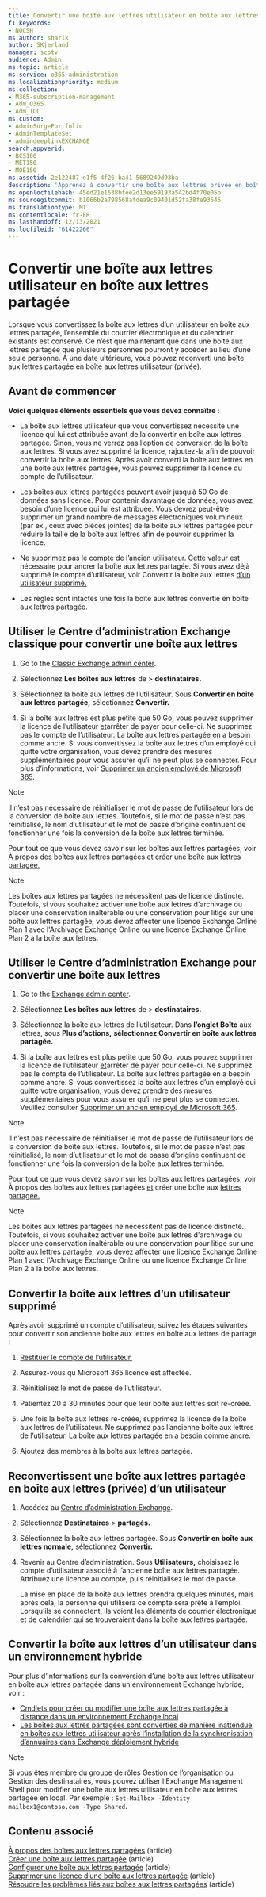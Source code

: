 ```yaml
---
title: Convertir une boîte aux lettres utilisateur en boîte aux lettres partagée
f1.keywords:
- NOCSH
ms.author: sharik
author: SKjerland
manager: scotv
audience: Admin
ms.topic: article
ms.service: o365-administration
ms.localizationpriority: medium
ms.collection:
- M365-subscription-management
- Adm_O365
- Adm_TOC
ms.custom:
- AdminSurgePortfolio
- AdminTemplateSet
- admindeeplinkEXCHANGE
search.appverid:
- BCS160
- MET150
- MOE150
ms.assetid: 2e122487-e1f5-4f26-ba41-5689249d93ba
description: 'Apprenez à convertir une boîte aux lettres privée en boîte aux lettres partagée accessible par plusieurs personnes et non par une seule personne. '
ms.openlocfilehash: 45ed21e1638bfee2d13ee59193a542bd4f70e05b
ms.sourcegitcommit: b1066b2a798568afdea9c09401d52fa38fe93546
ms.translationtype: MT
ms.contentlocale: fr-FR
ms.lasthandoff: 12/13/2021
ms.locfileid: "61422266"
---
```

# <a name="convert-a-user-mailbox-to-a-shared-mailbox"></a>Convertir une boîte aux lettres utilisateur en boîte aux lettres partagée

Lorsque vous convertissez la boîte aux lettres d’un utilisateur en boîte aux lettres partagée, l’ensemble du courrier électronique et du calendrier existants est conservé. Ce n’est que maintenant que dans une boîte aux lettres partagée que plusieurs personnes pourront y accéder au lieu d’une seule personne. À une date ultérieure, vous pouvez reconverti une boîte aux lettres partagée en boîte aux lettres utilisateur (privée).

## <a name="before-you-begin"></a>Avant de commencer

**Voici quelques éléments essentiels que vous devez connaître :**

- La boîte aux lettres utilisateur que vous convertissez nécessite une licence qui lui est attribuée avant de la convertir en boîte aux lettres partagée. Sinon, vous ne verrez pas l’option de conversion de la boîte aux lettres. Si vous avez supprimé la licence, rajoutez-la afin de pouvoir convertir la boîte aux lettres. Après avoir converti la boîte aux lettres en une boîte aux lettres partagée, vous pouvez supprimer la licence du compte de l’utilisateur.

- Les boîtes aux lettres partagées peuvent avoir jusqu’à 50 Go de données sans licence. Pour contenir davantage de données, vous avez besoin d’une licence qui lui est attribuée. Vous devrez peut-être supprimer un grand nombre de messages électroniques volumineux (par ex., ceux avec pièces jointes) de la boîte aux lettres partagée pour réduire la taille de la boîte aux lettres afin de pouvoir supprimer la licence.

- Ne supprimez pas le compte de l’ancien utilisateur. Cette valeur est nécessaire pour ancrer la boîte aux lettres partagée. Si vous avez déjà supprimé le compte d’utilisateur, voir Convertir la boîte aux lettres [d’un utilisateur supprimé.](#convert-the-mailbox-of-a-deleted-user)

- Les règles sont intactes une fois la boîte aux lettres convertie en boîte aux lettres partagée.

## <a name="use-the-classic-exchange-admin-center-to-convert-a-mailbox"></a>Utiliser le Centre d’administration Exchange classique pour convertir une boîte aux lettres
 
1. Go to the <a href="https://go.microsoft.com/fwlink/p/?linkid=2059104" target="_blank">Classic Exchange admin center</a>.

2. Sélectionnez **Les boîtes aux lettres** de \> **destinataires.**

3. Sélectionnez la boîte aux lettres de l’utilisateur. Sous **Convertir en boîte aux lettres partagée,** sélectionnez **Convertir.**

4. Si la boîte aux lettres est plus petite que 50 Go, vous pouvez supprimer la licence de l’utilisateur [et](../manage/remove-licenses-from-users.md)arrêter de payer pour celle-ci. Ne supprimez pas le compte de l’utilisateur. La boîte aux lettres partagée en a besoin comme ancre. Si vous convertissez la boîte aux lettres d’un employé qui quitte votre organisation, vous devez prendre des mesures supplémentaires pour vous assurer qu’il ne peut plus se connecter. Pour plus d’informations, voir [Supprimer un ancien employé de Microsoft 365](../add-users/remove-former-employee.md).
    
> [!NOTE]
> Il n’est pas nécessaire de réinitialiser le mot de passe de l’utilisateur lors de la conversion de boîte aux lettres. Toutefois, si le mot  de passe n’est pas réinitialisé, le nom d’utilisateur et le mot de passe d’origine continuent de fonctionner une fois la conversion de la boîte aux lettres terminée.

Pour tout ce que vous devez savoir sur les boîtes aux lettres partagées, voir À propos des boîtes aux lettres partagées [et](about-shared-mailboxes.md) créer une boîte aux [lettres partagée.](create-a-shared-mailbox.md)

> [!NOTE]
> Les boîtes aux lettres partagées ne nécessitent pas de licence distincte. Toutefois, si vous souhaitez activer une boîte aux lettres d'archivage ou placer une conservation inaltérable ou une conservation pour litige sur une boîte aux lettres partagée, vous devez affecter une licence Exchange Online Plan 1 avec l'Archivage Exchange Online ou une licence Exchange Online Plan 2 à la boîte aux lettres.

## <a name="use-the-new-exchange-admin-center-to-convert-a-mailbox"></a>Utiliser le Centre d’administration Exchange pour convertir une boîte aux lettres

1. Go to the <a href="https://admin.exchange.microsoft.com/#/homepage" target="_blank">Exchange admin center</a>.

2. Sélectionnez **Les boîtes aux lettres** de \> **destinataires.**

3. Sélectionnez la boîte aux lettres de l’utilisateur. Dans **l’onglet Boîte** aux lettres, sous **Plus d’actions,** **sélectionnez Convertir en boîte aux lettres partagée.**

4. Si la boîte aux lettres est plus petite que 50 Go, vous pouvez supprimer la licence de l’utilisateur [et](../manage/remove-licenses-from-users.md)arrêter de payer pour celle-ci. Ne supprimez pas le compte de l’utilisateur. La boîte aux lettres partagée en a besoin comme ancre. Si vous convertissez la boîte aux lettres d’un employé qui quitte votre organisation, vous devez prendre des mesures supplémentaires pour vous assurer qu’il ne peut plus se connecter. Veuillez consulter [Supprimer un ancien employé de Microsoft 365](../add-users/remove-former-employee.md).
    
> [!NOTE]
> Il n’est pas nécessaire de réinitialiser le mot de passe de l’utilisateur lors de la conversion de boîte aux lettres. Toutefois, si le mot  de passe n’est pas réinitialisé, le nom d’utilisateur et le mot de passe d’origine continuent de fonctionner une fois la conversion de la boîte aux lettres terminée.

Pour tout ce que vous devez savoir sur les boîtes aux lettres partagées, voir À propos des boîtes aux lettres partagées [et](about-shared-mailboxes.md) créer une boîte aux [lettres partagée.](create-a-shared-mailbox.md)

> [!NOTE]
> Les boîtes aux lettres partagées ne nécessitent pas de licence distincte. Toutefois, si vous souhaitez activer une boîte aux lettres d'archivage ou placer une conservation inaltérable ou une conservation pour litige sur une boîte aux lettres partagée, vous devez affecter une licence Exchange Online Plan 1 avec l'Archivage Exchange Online ou une licence Exchange Online Plan 2 à la boîte aux lettres.

## <a name="convert-the-mailbox-of-a-deleted-user"></a>Convertir la boîte aux lettres d’un utilisateur supprimé

Après avoir supprimé un compte d’utilisateur, suivez les étapes suivantes pour convertir son ancienne boîte aux lettres en boîte aux lettres de partage :

1. [Restituer le compte de l’utilisateur.](../add-users/restore-user.md)

2. Assurez-vous qu Microsoft 365 licence est affectée.

3. Réinitialisez le mot de passe de l’utilisateur.
    
4. Patientez 20 à 30 minutes pour que leur boîte aux lettres soit re-créée.
      
6. Une fois la boîte aux lettres re-créée, supprimez la licence de la boîte aux lettres de l’utilisateur. Ne supprimez pas l’ancienne boîte aux lettres de l’utilisateur. La boîte aux lettres partagée en a besoin comme ancre.
    
7. Ajoutez des membres à la boîte aux lettres partagée.

## <a name="convert-a-shared-mailbox-back-to-a-users-private-mailbox"></a>Reconvertissent une boîte aux lettres partagée en boîte aux lettres (privée) d’un utilisateur

1. Accédez au <a href="https://go.microsoft.com/fwlink/p/?linkid=2059104" target="_blank">Centre d’administration Exchange</a>.
   
2. Sélectionnez **Destinataires** \> **partagés.**

3. Sélectionnez la boîte aux lettres partagée. Sous **Convertir en boîte aux lettres normale,** sélectionnez **Convertir.**

4. Revenir au Centre d’administration. Sous **Utilisateurs,** choisissez le compte d’utilisateur associé à l’ancienne boîte aux lettres partagée. Attribuez une licence au compte, puis réinitialisez le mot de passe.

   La mise en place de la boîte aux lettres prendra quelques minutes, mais après cela, la personne qui utilisera ce compte sera prête à l’emploi. Lorsqu’ils se connectent, ils voient les éléments de courrier électronique et de calendrier qui se trouveraient dans la boîte aux lettres partagée.

## <a name="convert-a-users-mailbox-in-a-hybrid-environment"></a>Convertir la boîte aux lettres d’un utilisateur dans un environnement hybride

Pour plus d’informations sur la conversion d’une boîte aux lettres utilisateur en boîte aux lettres partagée dans un environnement Exchange hybride, voir :

 - [Cmdlets pour créer ou modifier une boîte aux lettres partagée à distance dans un environnement Exchange local](https://support.microsoft.com/office/cmdlets-to-create-or-modify-a-remote-shared-mailbox-in-an-on-premises-exchange-environment-9e83fb59-c001-729c-a4c0-b2964c154b49)
 - [Les boîtes aux lettres partagées sont converties de manière inattendue en boîtes aux lettres utilisateur après l’installation de la synchronisation d’annuaires dans Exchange déploiement hybride](/exchange/troubleshoot/user-and-shared-mailboxes/shared-mailboxes-unexpectedly-converted-to-user-mailboxes)
 

> [!NOTE]
> Si vous êtes membre du groupe de rôles Gestion de l’organisation ou Gestion des destinataires, vous pouvez utiliser l’Exchange Management Shell pour modifier une boîte aux lettres utilisateur en boîte aux lettres partagée en local. Par exemple : `Set-Mailbox -Identity mailbox1@contoso.com -Type Shared`.

## <a name="related-content"></a>Contenu associé

[À propos des boîtes aux lettres partagées](about-shared-mailboxes.md) (article)\
[Créer une boîte aux lettres partagée](create-a-shared-mailbox.md) (article)\
[Configurer une boîte aux lettres partagée](configure-a-shared-mailbox.md) (article)\
[Supprimer une licence d’une boîte aux lettres partagée](remove-license-from-shared-mailbox.md) (article)\
[Résoudre les problèmes liés aux boîtes aux lettres partagées](resolve-issues-with-shared-mailboxes.md) (article)
